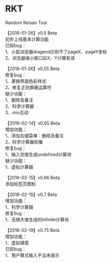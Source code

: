 # RKT  

Random Keisan Tool  

【2016-01-26】v0.5 Beta  
初步上线基本计算功能  
已知bug：  
1、火狐浏览器dragend识别不了pageX、pageY坐标  
2、浏览器缩小窗口后X、Y计算有误

【2016-01-26】v0.55 Beta  
修复bug：  
1、更换界面色彩样式  
2、修复正则屏蔽运算符   
缺少功能：  
1、删除及备注  
2、科学计算器  
3、mio互动

【2016-02-14】v0.65 Beta  
增加功能：  
1、添加右键菜单：删除及备注  
2、科学计算器轮播  
修复bug：  
1、输入空值生成undefined计算块  
缺少功能：  
1、虚拟计算器

【2016-02-15】v0.66 Beta  
添加标签页图标

【2016-02-15】v0.7 Beta  
增加功能：  
1、科学计算器  
修复bug：  
1、无限大值生成的infinite计算块

【2016-02-19】v0.75 Beta  
增加功能：  
1、虚拟键盘  
已知bug：  
1、用户算式输入不当未提示
